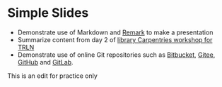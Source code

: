 # Simple Slides

- Demonstrate use of Markdown and [Remark](https://github.com/gnab/remark) to make a presentation
- Summarize content from day 2 of [library Carpentries workshop for TRLN](https://bkmgit.github.io/2020-12-01-TRLN-NNLM-online/)
- Demonstrate use of online Git repositories such as [Bitbucket](https://bitbucket.org/), [Gitee](https://gitee.com/), [GitHub](https://github.com) and [GitLab](https://gitlab.com). 


This is an edit for practice only
